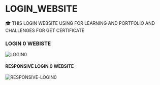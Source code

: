 # LOGIN_WEBSITE
🎓 THIS LOGIN WEBSITE USING FOR LEARNING AND PORTFOLIO AND CHALLENGES FOR GET CERTIFICATE

### LOGIN 0 WEBISTE

![LOGIN0](https://github.com/DevChalaam/NAVBAR_WEBSITE0/assets/124075393/7eba13e6-1a89-4c89-8f4f-da1facc76799)

#### RESPONSIVE LOGIN 0 WEBSITE

![RESPONSIVE-LOGIN0](https://github.com/DevChalaam/NAVBAR_WEBSITE0/assets/124075393/66298ae4-2608-4fa6-a445-4789b0903c17)
